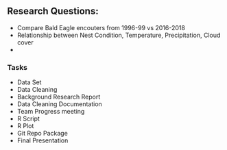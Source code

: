 ## Research Questions: 
* Compare Bald Eagle encouters from 1996-99 vs 2016-2018
* Relationship between Nest Condition, Temperature, Precipitation, Cloud cover
* 



### Tasks

* Data Set
* Data Cleaning
* Background Research Report
* Data Cleaning Documentation
* Team Progress meeting
* R Script
* R Plot
* Git Repo Package
* Final Presentation
